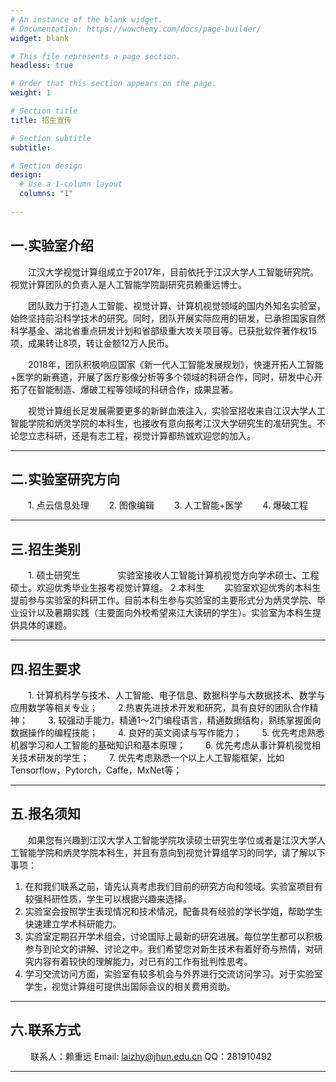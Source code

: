 ```yaml
---
# An instance of the blank widget.
# Documentation: https://wowchemy.com/docs/page-builder/
widget: blank

# This file represents a page section.
headless: true

# Order that this section appears on the page.
weight: 1

# Section title
title: 招生宣传

# Section subtitle
subtitle:

# Section design
design:
  # Use a 1-column layout
  columns: "1"
  
---
```

## 一.实验室介绍

　　江汉大学视觉计算组成立于2017年，目前依托于江汉大学人工智能研究院。视觉计算团队的负责人是人工智能学院副研究员赖重远博士。

　　团队致力于打造人工智能、视觉计算、计算机视觉领域的国内外知名实验室，始终坚持前沿科学技术的研究。同时，团队开展实际应用的研发，已承担国家自然科学基金、湖北省重点研发计划和省部级重大攻关项目等。已获批软件著作权15项，成果转让8项，转让金额12万人民币。

　　2018年，团队积极响应国家《新一代人工智能发展规划》，快速开拓人工智能+医学的新赛道，开展了医疗影像分析等多个领域的科研合作，同时，研发中心开拓了在智能制造、爆破工程等领域的科研合作，成果显著。

　　视觉计算组长足发展需要更多的新鲜血液注入，实验室招收来自江汉大学人工智能学院和炳灵学院的本科生，也接收有意向报考江汉大学研究生的准研究生。不论您立志科研，还是有志工程，视觉计算都热诚欢迎您的加入。

***
## 二.实验室研究方向

　　1.  点云信息处理
　　2.  图像编辑
　　3.  人工智能+医学
　　4.  爆破工程

---
## 三.招生类别

　　1. 硕士研究生
　　　　实验室接收人工智能计算机视觉方向学术硕士、工程硕士。欢迎优秀毕业生报考视觉计算组。
    2.本科生
    　　实验室欢迎优秀的本科生提前参与实验室的科研工作。目前本科生参与实验室的主要形式分为炳灵学院、毕业设计以及暑期实践（主要面向外校希望来江大读研的学生）。实验室为本科生提供具体的课题。
      
---
## 四.招生要求

　　1. 计算机科学与技术、人工智能、电子信息、数据科学与大数据技术、数学与应用数学等相关专业；
　　2.热衷先进技术开发和研究，具有良好的团队合作精神；
　　3.	较强动手能力，精通1～2门编程语言，精通数据结构，熟练掌握面向数据操作的编程技能；
　　4.	良好的英文阅读与写作能力；
　　5.	优先考虑熟悉机器学习和人工智能的基础知识和基本原理；
　　6.	优先考虑从事计算机视觉相关技术研发的学生；
　　7.	优先考虑熟悉一个以上人工智能框架，比如Tensorflow，Pytorch，Caffe，MxNet等；

---
## 五.报名须知

　　如果您有兴趣到江汉大学人工智能学院攻读硕士研究生学位或者是江汉大学人工智能学院和炳灵学院本科生，并且有意向到视觉计算组学习的同学，请了解以下事项：
  1. 在和我们联系之前，请先认真考虑我们目前的研究方向和领域。实验室项目有较强科研性质，学生可以根据兴趣来选择。
  2.	实验室会按照学生表现情况和技术情况，配备具有经验的学长学姐，帮助学生快速建立学术科研能力。
  3.	实验室定期召开学术组会，讨论国际上最新的研究进展。每位学生都可以积极参与到论文的讲解、讨论之中。我们希望您对新生技术有着好奇与热情，对研究内容有着较快的理解能力，对已有的工作有批判性思考。
  4.	学习交流访问方面，实验室有较多机会与外界进行交流访问学习。对于实验室学生，视觉计算组可提供出国际会议的相关费用资助。

---
## 六.联系方式
　　
  联系人：赖重远
  Email: laizhy@jhun.edu.cn
  QQ：281910492
  
---

  
  
